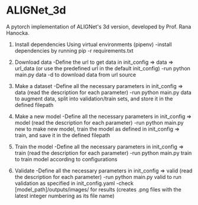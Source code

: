 # ALIGNet_3d
A pytorch implementation of ALIGNet's 3d version, developed by Prof. Rana Hanocka.

1. Install dependencies
Using virtual environments (pipenv)
-install dependencies by running pip -r requirements.txt

2. Download data
-Define the url to get data in init_config => data => url_data (or use the predefined url in the default init_config)
-run python main.py data -d to download data from url source

3. Make a dataset
-Define all the necessary parameters in init_config => data (read the description for each parameter)
-run python main.py data to augment data, split into validation/train sets, and store it in the defined filepath 

4. Make a new model
-Define all the necessary parameters in init_config => model (read the description for each parameter)
-run python main.py new to make new model, train the model as defined in init_config => train, and save it in the defined filepath

5. Train the model 
-Define all the necessary parameters in init_config => train (read the description for each parameter)
-run python main.py train to train model according to configurations

6. Validate
-Define all the necessary parameters in init_config => valid (read the description for each parameter)
-run python main.py valid to run validation as specified in init_config.yaml
-check [model_path]/outputs/images/ for results (creates .png files with the latest integer numbering as its file name)
